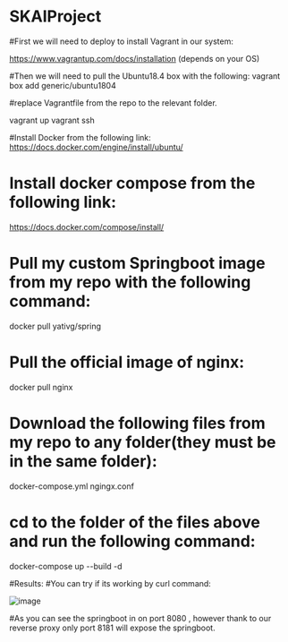 # SKAIProject

#First we will need to deploy to install Vagrant in our system:

https://www.vagrantup.com/docs/installation (depends on your OS)


#Then we will need to pull the Ubuntu18.4 box with the following:
   vagrant box add generic/ubuntu1804

#replace Vagrantfile from the repo to the relevant folder.

  vagrant up
  vagrant ssh
 
 
 #Install Docker from the following link:
 https://docs.docker.com/engine/install/ubuntu/
 
# Install docker compose from the following link:
 https://docs.docker.com/compose/install/
 
# Pull my custom Springboot image from my repo with the following command:
 docker pull yativg/spring
 
# Pull the official image of nginx:
 docker pull nginx
 
# Download the following files from my repo to any folder(they must be in the same folder):
 docker-compose.yml
 ngingx.conf
 
# cd to the folder of the files above and run the following command:

  docker-compose up --build -d

#Results:
#You can try if its working by curl command:

![image](https://user-images.githubusercontent.com/45316192/136418908-91c5a887-94f5-40ad-81d4-5f0a7a7e2fa9.png)

#As you can see the springboot in on port 8080 , however thank to our reverse proxy only port 8181 will expose the springboot.
